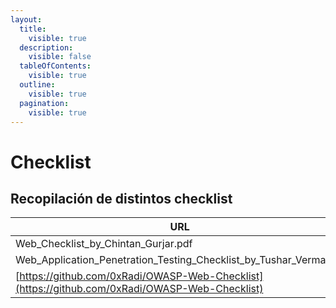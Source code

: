 ```yaml
---
layout:
  title:
    visible: true
  description:
    visible: false
  tableOfContents:
    visible: true
  outline:
    visible: true
  pagination:
    visible: true
---
```


# Checklist

## Recopilación de distintos checklist

| URL                                                                                            |
| ---------------------------------------------------------------------------------------------- |
| Web\_Checklist\_by\_Chintan\_Gurjar.pdf                                                        |
| Web\_Application\_Penetration\_Testing\_Checklist\_by\_Tushar\_Verma.pdf                       |
| [https://github.com/0xRadi/OWASP-Web-Checklist](https://github.com/0xRadi/OWASP-Web-Checklist) |
